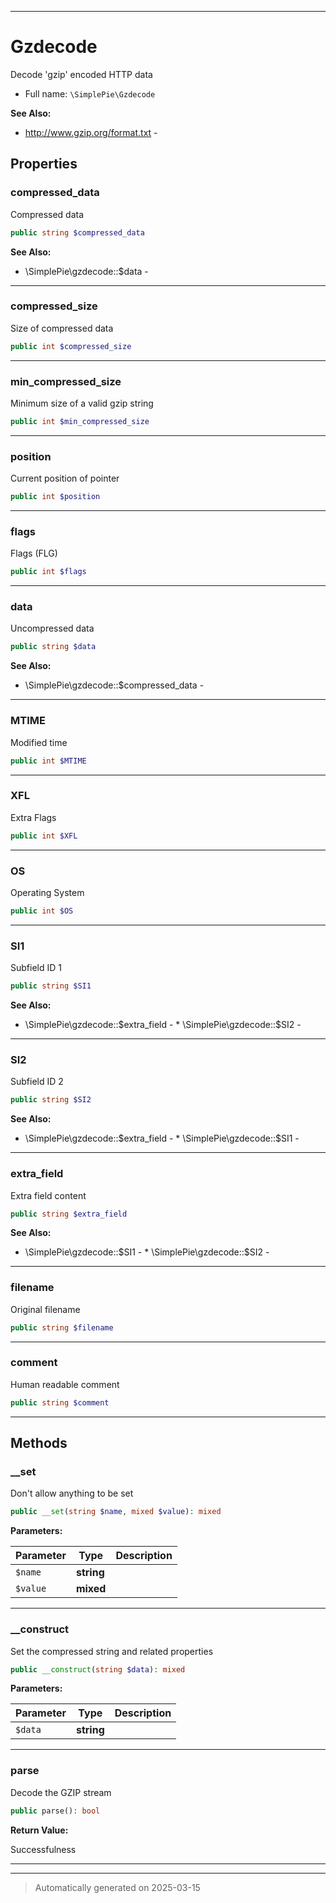 ***

# Gzdecode

Decode 'gzip' encoded HTTP data



* Full name: `\SimplePie\Gzdecode`

**See Also:**

* http://www.gzip.org/format.txt - 



## Properties


### compressed_data

Compressed data

```php
public string $compressed_data
```





**See Also:**

* \SimplePie\gzdecode::$data - 

***

### compressed_size

Size of compressed data

```php
public int $compressed_size
```






***

### min_compressed_size

Minimum size of a valid gzip string

```php
public int $min_compressed_size
```






***

### position

Current position of pointer

```php
public int $position
```






***

### flags

Flags (FLG)

```php
public int $flags
```






***

### data

Uncompressed data

```php
public string $data
```





**See Also:**

* \SimplePie\gzdecode::$compressed_data - 

***

### MTIME

Modified time

```php
public int $MTIME
```






***

### XFL

Extra Flags

```php
public int $XFL
```






***

### OS

Operating System

```php
public int $OS
```






***

### SI1

Subfield ID 1

```php
public string $SI1
```





**See Also:**

* \SimplePie\gzdecode::$extra_field - * \SimplePie\gzdecode::$SI2 - 

***

### SI2

Subfield ID 2

```php
public string $SI2
```





**See Also:**

* \SimplePie\gzdecode::$extra_field - * \SimplePie\gzdecode::$SI1 - 

***

### extra_field

Extra field content

```php
public string $extra_field
```





**See Also:**

* \SimplePie\gzdecode::$SI1 - * \SimplePie\gzdecode::$SI2 - 

***

### filename

Original filename

```php
public string $filename
```






***

### comment

Human readable comment

```php
public string $comment
```






***

## Methods


### __set

Don't allow anything to be set

```php
public __set(string $name, mixed $value): mixed
```








**Parameters:**

| Parameter | Type | Description |
|-----------|------|-------------|
| `$name` | **string** |  |
| `$value` | **mixed** |  |





***

### __construct

Set the compressed string and related properties

```php
public __construct(string $data): mixed
```








**Parameters:**

| Parameter | Type | Description |
|-----------|------|-------------|
| `$data` | **string** |  |





***

### parse

Decode the GZIP stream

```php
public parse(): bool
```









**Return Value:**

Successfulness




***


***
> Automatically generated on 2025-03-15
